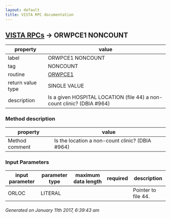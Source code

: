 ```yaml
---
layout: default
title: VISTA RPC documentation
---
```




## [VISTA RPCs](TableOfContent.md) &#8594; ORWPCE1 NONCOUNT 

 property | value 
--- | --- 
 label | ORWPCE1 NONCOUNT
 tag | NONCOUNT
 routine | [ORWPCE1](http://code.osehra.org/dox/Routine_ORWPCE1_source.html)
 return value type | SINGLE VALUE
 description | Is a given HOSPITAL LOCATION (file 44) a non-count clinic?  (DBIA #964)


### Method description

 property | value 
--- | --- 
 Method comment | Is the location a non-count clinic? (DBIA #964)

### Input Parameters

| input parameter | parameter type | maximum data length | required | description | 
| --- | --- | --- | --- | --- | 
| ORLOC | LITERAL |  |  | Pointer to file 44. | 




 ###### Generated on January 11th 2017, 6:39:43 am